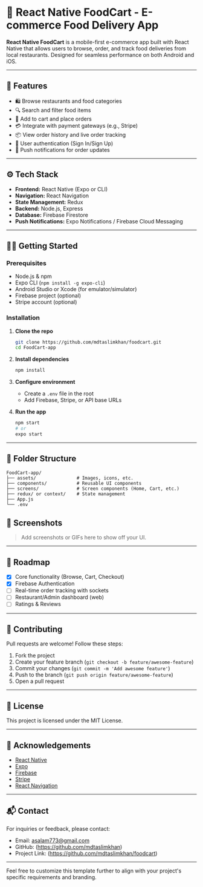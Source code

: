 # 🍕 React Native FoodCart - E-commerce Food Delivery App

**React Native FoodCart** is a mobile-first e-commerce app built with React Native that allows users to browse, order, and track food deliveries from local restaurants. Designed for seamless performance on both Android and iOS.

---

## 📱 Features

- 🛍️ Browse restaurants and food categories
- 🔍 Search and filter food items
- 🧺 Add to cart and place orders
- 💳 Integrate with payment gateways (e.g., Stripe)
- 📦 View order history and live order tracking
- 🔐 User authentication (Sign In/Sign Up)
- 🔔 Push notifications for order updates

---

## ⚙️ Tech Stack

- **Frontend:** React Native (Expo or CLI)
- **Navigation:** React Navigation
- **State Management:** Redux
- **Backend:** Node.js, Express
- **Database:** Firebase Firestore
- **Push Notifications:** Expo Notifications / Firebase Cloud Messaging

---

## 🧑‍💻 Getting Started

### Prerequisites

- Node.js & npm
- Expo CLI (`npm install -g expo-cli`)
- Android Studio or Xcode (for emulator/simulator)
- Firebase project (optional)
- Stripe account (optional)

### Installation

1. **Clone the repo**
   ```bash
   git clone https://github.com/mdtaslimkhan/foodcart.git
   cd FoodCart-app
   ```

2. **Install dependencies**
   ```bash
   npm install
   ```

3. **Configure environment**
   - Create a `.env` file in the root
   - Add Firebase, Stripe, or API base URLs

4. **Run the app**
   ```bash
   npm start
   # or
   expo start
   ```

---

## 📁 Folder Structure

```
FoodCart-app/
├── assets/               # Images, icons, etc.
├── components/           # Reusable UI components
├── screens/              # Screen components (Home, Cart, etc.)
├── redux/ or context/    # State management
├── App.js
└── .env
```


## 📸 Screenshots

> Add screenshots or GIFs here to show off your UI.

---

## 🚀 Roadmap

- [x] Core functionality (Browse, Cart, Checkout)
- [x] Firebase Authentication
- [ ] Real-time order tracking with sockets
- [ ] Restaurant/Admin dashboard (web)
- [ ] Ratings & Reviews

---

## 🤝 Contributing

Pull requests are welcome! Follow these steps:

1. Fork the project
2. Create your feature branch (`git checkout -b feature/awesome-feature`)
3. Commit your changes (`git commit -m 'Add awesome feature'`)
4. Push to the branch (`git push origin feature/awesome-feature`)
5. Open a pull request

---

## 📄 License

This project is licensed under the MIT License.

---

## 🙌 Acknowledgements

- [React Native](https://reactnative.dev/)
- [Expo](https://expo.dev/)
- [Firebase](https://firebase.google.com/)
- [Stripe](https://stripe.com/)
- [React Navigation](https://reactnavigation.org/)

---

## 📬 Contact

For inquiries or feedback, please contact:

- Email: asalam773@gmail.com
- GitHub: (https://github.com/mdtaslimkhan)
- Project Link: (https://github.com/mdtaslimkhan/foodcart)

---

Feel free to customize this template further to align with your project's specific requirements and branding. 